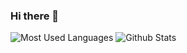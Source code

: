 ### Hi there 👋
![Most Used Languages](https://github-readme-stats.vercel.app/api/top-langs/?username=zytzhangyutobg&theme=dark&layout=compact)
![Github Stats](https://github-readme-stats.vercel.app/api?username=zytzhangyutobg&show_icons=true&theme=dark&count_private=true) 
<!--
**zytzhangyutobg/zytzhangyutobg** is a ✨ _special_ ✨ repository because its `README.md` (this file) appears on your GitHub profile.

Here are some ideas to get you started:

- 🔭 I’m currently working on ...
- 🌱 I’m currently learning ...
- 👯 I’m looking to collaborate on ...
- 🤔 I’m looking for help with ...
- 💬 Ask me about ...
- 📫 How to reach me: ...
- 😄 Pronouns: ...
- ⚡ Fun fact: ...
-->
